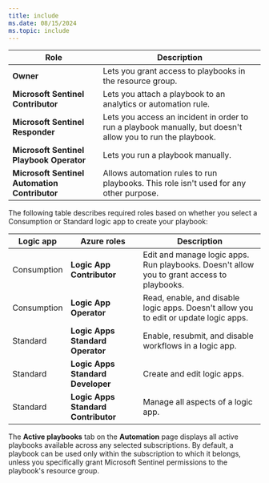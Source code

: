 ```yaml
---
title: include
ms.date: 08/15/2024
ms.topic: include
---
```


<!-- docutune:disable -->

| Role | Description  |
|------|--------------|
| **Owner** | Lets you grant access to playbooks in the resource group. |
| **Microsoft Sentinel Contributor** |Lets you attach a playbook to an analytics or automation rule.      |
| **Microsoft Sentinel Responder** | Lets you access an incident in order to run a playbook manually, but doesn't allow you to run the playbook. |
| **Microsoft Sentinel Playbook Operator** | Lets you run a playbook manually. |
| **Microsoft Sentinel Automation Contributor** | Allows automation rules to run playbooks. This role isn't used for any other purpose. |

The following table describes required roles based on whether you select a Consumption or Standard logic app to create your playbook:

| Logic app | Azure roles | Description |
|-----------|-------------|-------------|
| Consumption | **Logic App Contributor** | Edit and manage logic apps. Run playbooks. Doesn't allow you to grant access to playbooks. |
| Consumption | **Logic App Operator** | Read, enable, and disable logic apps. Doesn't allow you to edit or update logic apps. |
| Standard | **Logic Apps Standard Operator** | Enable, resubmit, and disable workflows in a logic app. |
| Standard | **Logic Apps Standard Developer** | Create and edit logic apps. |
| Standard | **Logic Apps Standard Contributor** | Manage all aspects of a logic app. |

The **Active playbooks** tab on the **Automation** page displays all active playbooks available across any selected subscriptions. By default, a playbook can be used only within the subscription to which it belongs, unless you specifically grant Microsoft Sentinel permissions to the playbook's resource group.
